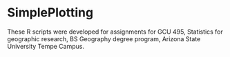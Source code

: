 # SimplePlotting
These R scripts were developed for assignments for GCU 495, Statistics for geographic research, BS Geography degree program, Arizona State University Tempe Campus.
